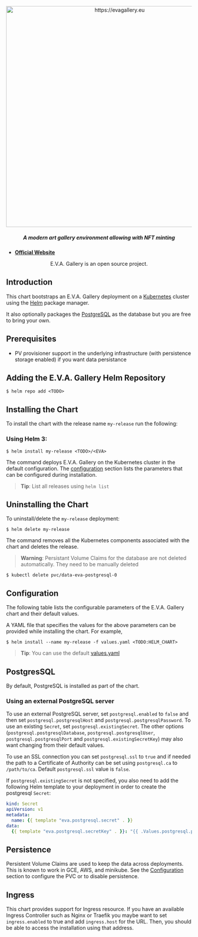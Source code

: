 <div align="center">

<img src="https://evagallery.eu/logo.jpg" alt="https://evagallery.eu" width="600" />

##### A modern art gallery environment allowing with NFT minting

</div>

- **[Official Website](https://evagallery.eu)**

<div align="center">
E.V.A. Gallery is an open source project.
</div>

## Introduction

This chart bootstraps an E.V.A. Gallery deployment on a [Kubernetes](http://kubernetes.io) cluster using the [Helm](https://helm.sh) package manager.

It also optionally packages the [PostgreSQL](https://github.com/kubernetes/charts/tree/master/stable/postgresql) as the database but you are free to bring your own.

## Prerequisites

- PV provisioner support in the underlying infrastructure (with persistence storage enabled) if you want data persistance

## Adding the E.V.A. Gallery Helm Repository

```console
$ helm repo add <TODO>
```

## Installing the Chart

To install the chart with the release name `my-release` run the following:

### Using Helm 3:
```console
$ helm install my-release <TODO>/<EVA>
```

The command deploys E.V.A. Gallery on the Kubernetes cluster in the default configuration. The [configuration](#configuration) section lists the parameters that can be configured during installation.

> **Tip**: List all releases using `helm list`

## Uninstalling the Chart

To uninstall/delete the `my-release` deployment:

```console
$ helm delete my-release
```

The command removes all the Kubernetes components associated with the chart and deletes the release.

> **Warning**: Persistant Volume Claims for the database are not deleted automatically. They need to be manually deleted

```console
$ kubectl delete pvc/data-eva-postgresql-0
```

## Configuration

The following table lists the configurable parameters of the E.V.A. Gallery chart and their default values.

A YAML file that specifies the values for the above parameters can be provided while installing the chart. For example,

```console
$ helm install --name my-release -f values.yaml <TODO:HELM_CHART>
```

> **Tip**: You can use the default [values.yaml](values.yaml)

## PostgresSQL

By default, PostgreSQL is installed as part of the chart.

### Using an external PostgreSQL server

To use an external PostgreSQL server, set `postgresql.enabled` to `false` and then set `postgresql.postgresqlHost` and `postgresql.postgresqlPassword`. To use an existing `Secret`, set `postgresql.existingSecret`. The other options (`postgresql.postgresqlDatabase`, `postgresql.postgresqlUser`, `postgresql.postgresqlPort` and `postgresql.existingSecretKey`) may also want changing from their default values.

To use an SSL connection you can set `postgresql.ssl` to `true` and if needed the path to a Certificate of Authority can be set using `postgresql.ca` to `/path/to/ca`. Default `postgresql.ssl` value is `false`.

If `postgresql.existingSecret` is not specified, you also need to add the following Helm template to your deployment in order to create the postgresql `Secret`:

```yaml
kind: Secret
apiVersion: v1
metadata:
  name: {{ template "eva.postgresql.secret" . }}
data:
  {{ template "eva.postgresql.secretKey" . }}: "{{ .Values.postgresql.postgresqlPassword | b64enc }}"
```

## Persistence

Persistent Volume Claims are used to keep the data across deployments. This is known to work in GCE, AWS, and minikube.
See the [Configuration](#configuration) section to configure the PVC or to disable persistence.

## Ingress

This chart provides support for Ingress resource. If you have an available Ingress Controller such as Nginx or Traefik you maybe want to set `ingress.enabled` to true and add `ingress.host` for the URL. Then, you should be able to access the installation using that address.
